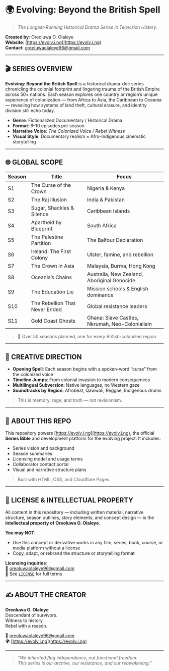 # 🌍 Evolving: Beyond the British Spell

> *The Longest-Running Historical Drama Series in Television History.*

**Created by**: Oreoluwa O. Olaleye  
**Website**: [https://evolv.i.ng](https://evolv.i.ng)  
**Contact**: oreoluwaolaleye96@gmail.com

---

## 🎬 SERIES OVERVIEW

**Evolving: Beyond the British Spell** is a historical drama-doc series chronicling the colonial footprint and lingering trauma of the British Empire across 50+ nations. Each season explores one country or region’s unique experience of colonization — from Africa to Asia, the Caribbean to Oceania — revealing how systems of land theft, cultural erasure, and identity division still echo today.

- **Genre**: Fictionalized Documentary / Historical Drama  
- **Format**: 6–10 episodes per season  
- **Narrative Voice**: *The Colonized Voice / Rebel Witness*  
- **Visual Style**: Documentary realism × Afro-Indigenous cinematic storytelling

---

## 🌐 GLOBAL SCOPE

| Season | Title                          | Focus                                |
|--------|--------------------------------|---------------------------------------|
| S1     | The Curse of the Crown         | Nigeria & Kenya                       |
| S2     | The Raj Illusion               | India & Pakistan                      |
| S3     | Sugar, Shackles & Silence      | Caribbean Islands                     |
| S4     | Apartheid by Blueprint         | South Africa                          |
| S5     | The Palestine Partition        | The Balfour Declaration               |
| S6     | Ireland: The First Colony      | Ulster, famine, and rebellion         |
| S7     | The Crown in Asia              | Malaysia, Burma, Hong Kong            |
| S8     | Oceania’s Chains               | Australia, New Zealand, Aboriginal Genocide |
| S9     | The Education Lie              | Mission schools & English dominance   |
| S10    | The Rebellion That Never Ended | Global resistance leaders             |
S11    | Gold Coast Ghosts              | Ghana: Slave Castles, Nkrumah, Neo-Colonialism |


> 🔖 Over 50 seasons planned, one for every British-colonized region.

---

## 🧠 CREATIVE DIRECTION

- **Opening Spell**: Each season begins with a spoken-word “curse” from the colonized voice
- **Timeline Jumps**: From colonial invasion to modern consequences
- **Multilingual Subversion**: Native languages, no Western gaze
- **Soundtracks by Region**: Afrobeat, Qawwali, Reggae, Indigenous drums

> This is memory, rage, and truth — not revisionism.

---

## 📁 ABOUT THIS REPO

This repository powers [https://evolv.i.ng](https://evolv.i.ng), the official **Series Bible** and development platform for the evolving project. It includes:

- Series vision and background
- Season summaries
- Licensing model and usage terms
- Collaborator contact portal
- Visual and narrative structure plans

> Built with HTML, CSS, and Cloudflare Pages.

---

## 📄 LICENSE & INTELLECTUAL PROPERTY

All content in this repository — including written material, narrative structure, season outlines, story elements, and concept design — is the **intellectual property of Oreoluwa O. Olaleye**.

**You may NOT**:
- Use this concept or derivative works in any film, series, book, course, or media platform without a license
- Copy, adapt, or rebrand the structure or storytelling format

**Licensing inquiries**:  
📧 [oreoluwaolaleye96@gmail.com](mailto:oreoluwaolaleye96@gmail.com)  
📃 See [`LICENSE`](./LICENSE.md) for full terms

---

## ✍️ ABOUT THE CREATOR

**Oreoluwa O. Olaleye**  
Descendant of survivors.  
Witness to history.  
Rebel with a reason.

📩 oreoluwaolaleye96@gmail.com  
🌍 [https://evolv.i.ng](https://evolv.i.ng)

---

> *“We inherited flag independence, not functional freedom.  
This series is our archive, our resistance, and our reawakening.”*

